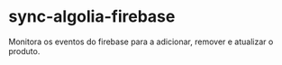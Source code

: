 # sync-algolia-firebase
Monitora os eventos do firebase para a adicionar, remover e atualizar o produto.
